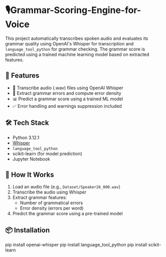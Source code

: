 # 🎙️Grammar-Scoring-Engine-for-Voice
  This project automatically transcribes spoken audio and evaluates its grammar quality using OpenAI's Whisper for transcription and `language_tool_python` for 
  grammar checking. The grammar score is predicted using a trained machine learning model based on extracted features.


## 🚀 Features

- 📢 Transcribe audio (.wav) files using OpenAI Whisper
- 🧠 Extract grammar errors and compute error density
- 📊 Predict a grammar score using a trained ML model
- ✅ Error handling and warnings suppression included


## 🛠️ Tech Stack

- Python 3.12.1
- [Whisper](https://github.com/openai/whisper)
- `language_tool_python`
- scikit-learn (for model prediction)
- Jupyter Notebook 


## 🧪 How It Works

1. Load an audio file (e.g., `Dataset/Speaker26_000.wav`)
2. Transcribe the audio using Whisper
3. Extract grammar features:
   - Number of grammatical errors
   - Error density (errors per word)
4. Predict the grammar score using a pre-trained model


## 📦 Installation

pip install openai-whisper
pip install language_tool_python
pip install scikit-learn
